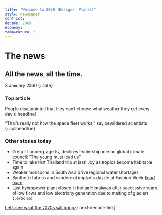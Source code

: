 ```yaml
---
title: "Welcome to 2060 (Designer Planet)"
style: newspaper
conflict: 
decade: 2060
economy: 
temperature: 2
---
```


# The news

## All the news, all the time.

3 January 2060
{:.date}

### Top article

People disappointed that they can’t choose what weather they get every day
{:.headline}

“That’s really not how the space fleet works,” say bewildered scientists
{:.subheadline}

### Other stories today

- Greta Thunberg, age 57, declines leadership role on global climate council: “The young must lead us”
- Time to take that Thailand trip at last! Joy as tropics become habitable again
- Weaker monsoons in South Asia drive regional water shortages
- Synthetic fabrics and subdermal implants dazzle at Fashion Week [Read more](story_fashion-week.html)
- Last hydropower plant closed in Indian Himalayas after successive years of low flows and low electricity generation due to melting of glaciers
{:.articles}

[Let’s see what the 2070s will bring.](chapter_hackers-attack-space-fleet.html){:.next-decade-link}
